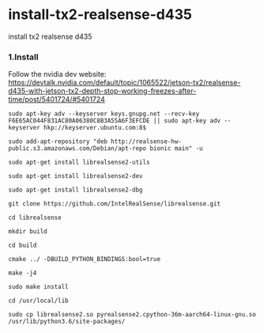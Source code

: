 # install-tx2-realsense-d435
install tx2 realsense d435



### 1.Install<br>
Follow the nvidia dev website: https://devtalk.nvidia.com/default/topic/1065522/jetson-tx2/realsense-d435-with-jetson-tx2-depth-stop-working-freezes-after-time/post/5401724/#5401724<br>

```
sudo apt-key adv --keyserver keys.gnupg.net --recv-key F6E65AC044F831AC80A06380C8B3A55A6F3EFCDE || sudo apt-key adv --keyserver hkp://keyserver.ubuntu.com:8$

sudo add-apt-repository "deb http://realsense-hw-public.s3.amazonaws.com/Debian/apt-repo bionic main" -u

sudo apt-get install librealsense2-utils

sudo apt-get install librealsense2-dev

sudo apt-get install librealsense2-dbg

git clone https://github.com/IntelRealSense/librealsense.git

cd librealsense

mkdir build

cd build

cmake ../ -DBUILD_PYTHON_BINDINGS:bool=true

make -j4

sudo make install

cd /usr/local/lib

sudo cp librealsense2.so pyrealsense2.cpython-36m-aarch64-linux-gnu.so /usr/lib/python3.6/site-packages/
```


